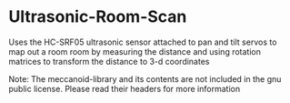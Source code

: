 # Ultrasonic-Room-Scan
Uses the HC-SRF05 ultrasonic sensor attached to pan and tilt servos to map out a room room by measuring the distance and using rotation matrices to transform the distance to 3-d coordinates

Note: The meccanoid-library and its contents are not included in the gnu public license. Please read their headers for more information
